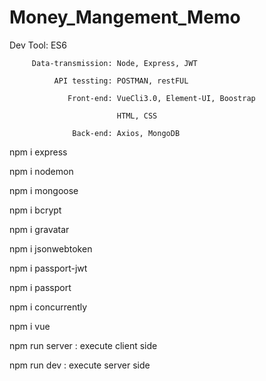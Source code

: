 ﻿# Money_Mangement_Memo

Dev Tool: ES6

         Data-transmission: Node, Express, JWT

              API tessting: POSTMAN, restFUL

                 Front-end: VueCli3.0, Element-UI, Boostrap

                            HTML, CSS

                  Back-end: Axios, MongoDB

npm i express

npm i nodemon

npm i mongoose

npm i bcrypt

npm i gravatar

npm i jsonwebtoken

npm i passport-jwt

npm i passport

npm i concurrently

npm i vue

npm run server  : execute client side

npm run dev     : execute server side

